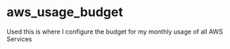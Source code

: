 # aws_usage_budget
Used this is where I configure the budget for my monthly usage of all AWS Services 
